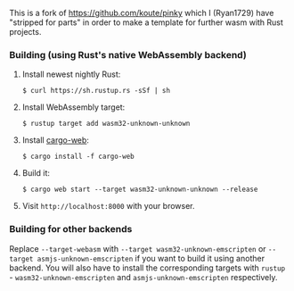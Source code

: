 This is a fork of https://github.com/koute/pinky which I (Ryan1729) have "stripped for parts" in order to make a template for further wasm with Rust projects.

### Building (using Rust's native WebAssembly backend)

1. Install newest nightly Rust:

       $ curl https://sh.rustup.rs -sSf | sh

2. Install WebAssembly target:

       $ rustup target add wasm32-unknown-unknown

3. Install [cargo-web]:

       $ cargo install -f cargo-web

4. Build it:

       $ cargo web start --target wasm32-unknown-unknown --release

5. Visit `http://localhost:8000` with your browser.

[cargo-web]: https://github.com/koute/cargo-web

### Building for other backends

Replace `--target-webasm` with `--target wasm32-unknown-emscripten` or `--target asmjs-unknown-emscripten`
if you want to build it using another backend. You will also have to install the
corresponding targets with `rustup` - `wasm32-unknown-emscripten` and `asmjs-unknown-emscripten`
respectively.
